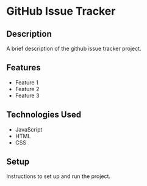 # GitHub Issue Tracker

## Description

A brief description of the github issue tracker project.

## Features

- Feature 1
- Feature 2
- Feature 3

## Technologies Used

- JavaScript
- HTML
- CSS

## Setup

Instructions to set up and run the project.
